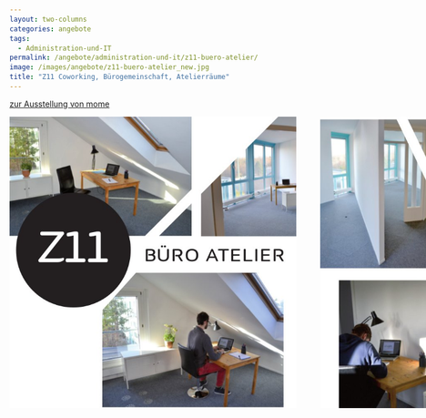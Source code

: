 ```yaml
---
layout: two-columns
categories: angebote
tags:
  - Administration-und-IT
permalink: /angebote/administration-und-it/z11-buero-atelier/
image: /images/angebote/z11-buero-atelier_new.jpg
title: "Z11 Coworking, Bürogemeinschaft, Atelierräume"
---
```

<p class="hide-for-large-up"><a href="#mome"><i class="fi-arrow-right"></i> zur Ausstellung von mome</a></p>
<div class="row">
<div class="large-8 columns">
<img alt="Z11 Büro Atelier" src="/images/angebote/z11-buero-atelier/angebot/z11-1.jpg" /><br><br>
<img alt="Z11 Büro Atelier" src="/images/angebote/z11-buero-atelier/angebot/z11-2.jpg" />
<p><br>Wir vom <i>Z11 Büro Atelier</i> bieten dir eine anregende, flexible Arbeitsumgebung ab 220.- Fr./Monat.</p>
<p>Nebst dem kreativen, unternehmerischen Umfeld profitierst du ausserdem von der komplett ausgebauten Büro und IT-Infrastruktur.</p>
<p>Wechselnde Kunstausstellungen und ein kleines Lebensmittelsortiment (Bio) kreieren eine inspirierende Arbeitsatmosphäre.</p>

<a href="/ueber-uns/kontakt/" class="button"><i class="fi-arrow-right"></i> Kontaktiere uns für eine Besichtigung!</a>

<h2>Das ist Z11</h2>
<ul>
<li>Komplett eingerichteter Arbeitsplatz oder leerer Büroraum</li>
<li>Abschliessbare Räume à 15-30 m2 (Einzel- oder Mehrfachbelegung möglich)</li>
<li>Sofort bezugsfertig</li>
<li>Zugang 24/7</li>
<li>Sitzungsraum</li>
<li>WLAN, Drucker, Kopierer, Scanner</li>
<li>Gemeinschaftsraum mit Terrasse</li>
<li>Kleine Küche mit Kühlschrank, Geschirrspüler und vorhandenem Geschirr</li>
<li>Vielfältige ÖV Anbindung mit Tram 10, 11, 12 und Bus 761, 759, 781</li>
</ul>

<h2>Z11's Spezialitäten</h2>
<ul>
<li>3D Drucker</li>
<li>Bio-Lebensmittelverkauf</li>
<li>Wechselnde Kunstausstellung</li>
<li>Naherholung in unmittelbarer Nähe (Glattpark)</li>
<li>Briefkasten zur Mitbenutzung</li>
</ul>

<h2>Hier ist Z11</h2>
<p>Z11 Büro Atelier<br>
<a target="_blank" href="http://map.search.ch/Glattbrugg,Zunstr.11">Zunstrasse 11<br>8152 Glattbrugg</a><br>
044 534 64 54<br>
<a href="mailto:info@baz11.ch">info@baz11.ch</a><br>
<a href="http://www.baz11.ch">www.baz11.ch</a><br>
</p>

<img alt="Z11 Büro Atelier" src="/images/angebote/z11-buero-atelier/raeume/DSC_0001.resized.JPG" /><br><br>
<img alt="Z11 Büro Atelier" src="/images/angebote/z11-buero-atelier/raeume/DSC_0009.resized.JPG" /><br><br>
<img alt="Z11 Büro Atelier" src="/images/angebote/z11-buero-atelier/raeume/DSC_0002.resized.JPG" /><br><br>
<img alt="Z11 Büro Atelier" src="/images/angebote/z11-buero-atelier/raeume/DSC_0004.resized.JPG" />
